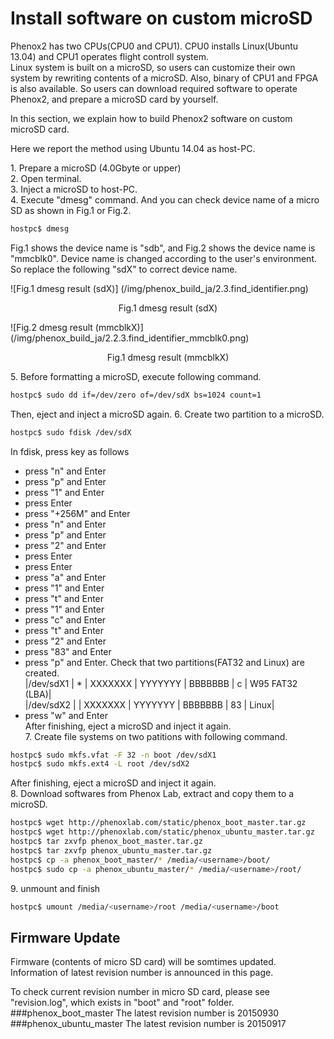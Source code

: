 # Install  software on custom microSD

Phenox2 has two CPUs(CPU0 and CPU1). CPU0 installs Linux(Ubuntu 13.04) and CPU1 operates flight controll system.  
Linux system is built on a microSD, so users can customize their own system by rewriting contents of a microSD. Also, binary of CPU1 and FPGA is also available. So users can download required software to operate Phenox2, and prepare a microSD card by yourself.  

In this section, we explain how to build Phenox2 software on custom microSD card.

Here we report the method using Ubuntu 14.04 as host-PC.

1\. Prepare a microSD (4.0Gbyte or upper)  
2\. Open terminal.  
3\. Inject a microSD to host-PC.  
4\. Execute "dmesg" command. And you can check device name of a micro SD as shown in Fig.1 or Fig.2.  
```bash
hostpc$ dmesg
```
Fig.1 shows the device name is "sdb", and Fig.2 shows the device name is "mmcblk0". Device name is changed according to the user's environment. So replace the following "sdX" to correct device name.

![Fig.1 dmesg result (sdX)] (/img/phenox_build_ja/2.3.find_identifier.png)
<div align="center">Fig.1 dmesg result (sdX)</div>

![Fig.2 dmesg result (mmcblkX)] (/img/phenox_build_ja/2.2.3.find_identifier_mmcblk0.png)
<div align="center">Fig.1 dmesg result (mmcblkX)</div>

5\. Before formatting a microSD, execute following command.  
```bash
hostpc$ sudo dd if=/dev/zero of=/dev/sdX bs=1024 count=1
```
Then, eject and inject a microSD again.
6\. Create two partition to a microSD.  
```bash
hostpc$ sudo fdisk /dev/sdX
```
In fdisk, press key as follows  
 - press "n" and Enter  
 - press "p" and Enter  
 - press "1" and Enter  
 - press  Enter  
 - press "+256M" and Enter  
 - press "n" and Enter  
 - press "p" and Enter  
 - press "2" and Enter  
 - press  Enter  
 - press  Enter  
 - press "a" and Enter  
 - press "1" and Enter  
 - press "t" and Enter    
 - press "1" and Enter  
 - press "c" and Enter  
 - press "t" and Enter  
 - press "2" and Enter  
 - press "83" and Enter  
 - press "p" and Enter. Check that two partitions(FAT32 and Linux) are created.  
|/dev/sdX1 |   *   | XXXXXXX | YYYYYYY | BBBBBBB |  c | W95 FAT32 (LBA)|  
|/dev/sdX2 |   | XXXXXXX | YYYYYYY | BBBBBBB | 83 | Linux|  
 - press "w" and Enter  
After finishing, eject a microSD and inject it again.  
7\. Create file systems on two patitions with following command.  
```bash
hostpc$ sudo mkfs.vfat -F 32 -n boot /dev/sdX1
hostpc$ sudo mkfs.ext4 -L root /dev/sdX2
``` 
After finishing, eject a microSD and inject it again.  
8\. Download softwares from Phenox Lab, extract and copy them to a microSD.  
```bash
hostpc$ wget http://phenoxlab.com/static/phenox_boot_master.tar.gz
hostpc$ wget http://phenoxlab.com/static/phenox_ubuntu_master.tar.gz
hostpc$ tar zxvfp phenox_boot_master.tar.gz
hostpc$ tar zxvfp phenox_ubuntu_master.tar.gz
hostpc$ cp -a phenox_boot_master/* /media/<username>/boot/
hostpc$ sudo cp -a phenox_ubuntu_master/* /media/<username>/root/
```

9\. unmount and finish  
```bash
hostpc$ umount /media/<username>/root /media/<username>/boot
```

## Firmware Update
Firmware (contents of micro SD card) will be somtimes updated. Information of latest revision number is announced in this page. 

To check current revision number in micro SD card, please see "revision.log", which exists in "boot" and "root" folder.
###phenox_boot_master
The latest revision number is 20150930
###phenox_ubuntu_master
The latest revision number is 20150917
